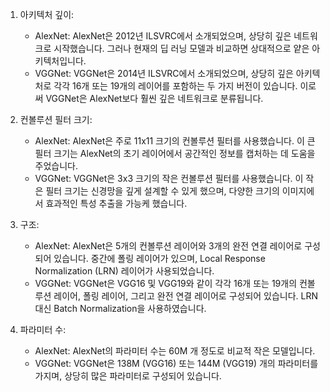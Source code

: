 1. 아키텍처 깊이:
    
    - AlexNet: AlexNet은 2012년 ILSVRC에서 소개되었으며, 상당히 깊은 네트워크로 시작했습니다. 그러나 현재의 딥 러닝 모델과 비교하면 상대적으로 얕은 아키텍처입니다.
    - VGGNet: VGGNet은 2014년 ILSVRC에서 소개되었으며, 상당히 깊은 아키텍처로 각각 16개 또는 19개의 레이어를 포함하는 두 가지 버전이 있습니다. 이로써 VGGNet은 AlexNet보다 훨씬 깊은 네트워크로 분류됩니다.
2. 컨볼루션 필터 크기:
    
    - AlexNet: AlexNet은 주로 11x11 크기의 컨볼루션 필터를 사용했습니다. 이 큰 필터 크기는 AlexNet의 초기 레이어에서 공간적인 정보를 캡처하는 데 도움을 주었습니다.
    - VGGNet: VGGNet은 3x3 크기의 작은 컨볼루션 필터를 사용했습니다. 이 작은 필터 크기는 신경망을 깊게 설계할 수 있게 했으며, 다양한 크기의 이미지에서 효과적인 특성 추출을 가능케 했습니다.
3. 구조:
    
    - AlexNet: AlexNet은 5개의 컨볼루션 레이어와 3개의 완전 연결 레이어로 구성되어 있습니다. 중간에 폴링 레이어가 있으며, Local Response Normalization (LRN) 레이어가 사용되었습니다.
    - VGGNet: VGGNet은 VGG16 및 VGG19와 같이 각각 16개 또는 19개의 컨볼루션 레이어, 폴링 레이어, 그리고 완전 연결 레이어로 구성되어 있습니다. LRN 대신 Batch Normalization을 사용하였습니다.
4. 파라미터 수:
    
    - AlexNet: AlexNet의 파라미터 수는 60M 개 정도로 비교적 작은 모델입니다.
    - VGGNet: VGGNet은 138M (VGG16) 또는 144M (VGG19) 개의 파라미터를 가지며, 상당히 많은 파라미터로 구성되어 있습니다.